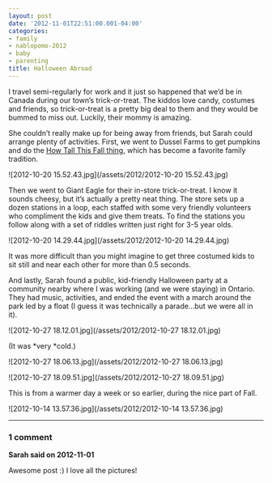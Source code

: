```yaml
---
layout: post
date: '2012-11-01T22:51:00.001-04:00'
categories:
- family
- nablopomo-2012
- baby
- parenting
title: Halloween Abroad
---
```


I travel semi-regularly for work and it just so happened that we’d be in Canada during our town’s trick-or-treat. The kiddos love candy, costumes and friends, so trick-or-treat is a pretty big deal to them and they would be bummed to miss out. Luckily, their mommy is amazing.

She couldn’t really make up for being away from friends, but Sarah could arrange plenty of activities. First, we went to Dussel Farms to get pumpkins and do the [How Tall This Fall thing](http://footedjammies.blogspot.com/2012/11/nablopomo-begins.html), which has become a favorite family tradition. 

![2012-10-20 15.52.43.jpg](/assets/2012/2012-10-20 15.52.43.jpg)

Then we went to Giant Eagle for their in-store trick-or-treat. I know it sounds cheesy, but it’s actually a pretty neat thing. The store sets up a dozen stations in a loop, each staffed with some very friendly volunteers who compliment the kids and give them treats. To find the stations you follow along with a set of riddles written just right for 3-5 year olds.

![2012-10-20 14.29.44.jpg](/assets/2012/2012-10-20 14.29.44.jpg)

It was more difficult than you might imagine to get three costumed kids to sit still and near each other for more than 0.5 seconds.

And lastly, Sarah found a public, kid-friendly Halloween party at a community nearby where I was working (and we were staying) in Ontario. They had music, activities, and ended the event with a march around the park led by a float (I guess it was technically a parade...but we were all in it).

![2012-10-27 18.12.01.jpg](/assets/2012/2012-10-27 18.12.01.jpg)

(It was *very *cold.)

![2012-10-27 18.06.13.jpg](/assets/2012/2012-10-27 18.06.13.jpg)

![2012-10-27 18.09.51.jpg](/assets/2012/2012-10-27 18.09.51.jpg)

This is from a warmer day a week or so earlier, during the nice part of Fall.

![2012-10-14 13.57.36.jpg](/assets/2012/2012-10-14 13.57.36.jpg)

---

### 1 comment

**Sarah said on 2012-11-01**

Awesome post :) I love all the pictures!